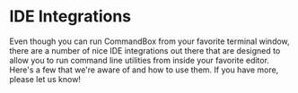 # IDE Integrations

Even though you can run CommandBox from your favorite terminal window, there are a number of nice IDE integrations out there that are designed to allow you to run command line utilities from inside your favorite editor. Here's a few that we're aware of and how to use them. If you have more, please let us know!
